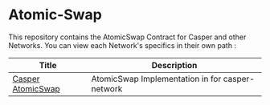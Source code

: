 # Atomic-Swap

This repository contains the AtomicSwap Contract for Casper and other Networks. You can view each Network's specifics in their own path : 

| Title                                                                                                          	| Description                                     	|
|----------------------------------------------------------------------------------------------------------------	|-------------------------------------------------	|
| [Casper AtomicSwap](https://github.com/k3rn3lpanicc/Atomic-Swap/tree/main/AtomicCasper) 	| AtomicSwap Implementation in for casper-network 	|
